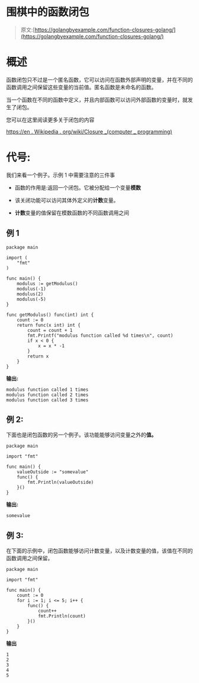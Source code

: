# 围棋中的函数闭包

> 原文:[https://golangbyexample.com/function-closures-golang/](https://golangbyexample.com/function-closures-golang/)

# **概述**

函数闭包只不过是一个匿名函数，它可以访问在函数外部声明的变量，并在不同的函数调用之间保留这些变量的当前值。匿名函数是未命名的函数。

当一个函数在不同的函数中定义，并且内部函数可以访问外部函数的变量时，就发生了闭包。

您可以在这里阅读更多关于闭包的内容

[https://en . Wikipedia . org/wiki/Closure _(computer _ programming)](https://en.wikipedia.org/wiki/Closure_(computer_programming))

# **代号:**

我们来看一个例子。示例 1 中需要注意的三件事

*   函数的作用是:返回一个闭包。它被分配给一个变量**模数**

*   该关闭功能可以访问其体外定义的**计数**变量。

*   **计数**变量的值保留在模数函数的不同函数调用之间

## **例 1**

```
package main

import (
    "fmt"
)

func main() {
    modulus := getModulus()
    modulus(-1)
    modulus(2)
    modulus(-5)
}

func getModulus() func(int) int {
    count := 0
    return func(x int) int {
        count = count + 1
        fmt.Printf("modulus function called %d times\n", count)
        if x < 0 {
            x = x * -1
        }
        return x
    }
}
```

**输出:**

```
modulus function called 1 times
modulus function called 2 times
modulus function called 3 times
```

## **例 2:**

下面也是闭包函数的另一个例子。该功能能够访问变量之外的**值。**

```
package main

import "fmt"

func main() {
    valueOutside := "somevalue"
    func() {
        fmt.Println(valueOutside)
    }()
}
```

**输出:**

```
somevalue
```

## **例 3:**

在下面的示例中，闭包函数能够访问计数变量，以及计数变量的值，该值在不同的函数调用之间保留。

```
package main

import "fmt"

func main() {
    count := 0
    for i := 1; i <= 5; i++ {
        func() {
            count++
            fmt.Println(count)
        }()
    }
}
```

**输出**

```
1
2
3
4
5
```